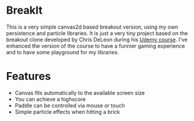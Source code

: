 # BreakIt
This is a very simple canvas2d based breakout version, using my own persistence and particle libraries. It is just a very tiny project based on the breakout clone developed by Chris DeLeon during his [Udemy course](https://www.udemy.com/course/how-to-program-games/).
I've enhanced the version of the course to have a funnier gaming experience and to have some playground for my libraries.

# Features
* Canvas fits automatically to the available screen size
* You can achieve a highscore
* Paddle can be controlled via mouse or touch
* Simple particle effects when hitting a brick
